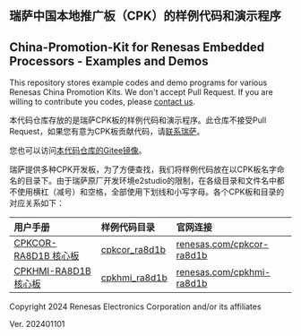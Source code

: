 ## 瑞萨中国本地推广板（CPK）的样例代码和演示程序
## China-Promotion-Kit for Renesas Embedded Processors - Examples and Demos

This repository stores example codes and demo programs for various Renesas China Promotion Kits.
We don't accept Pull Request.
If you are willing to contribute you codes, please [contact us](mailto:craig.wu.wx@renesas.com).

本代码仓库存放的是瑞萨CPK板的样例代码和演示程序。此仓库不接受Pull Request，如果您有意为CPK板贡献代码，请[联系瑞萨](mailto:craig.wu.wx@renesas.com)。

您也可以访问[本代码仓库的Gitee镜像](https://gitee.com/recn-mcu-ae/cpk_examples)。

瑞萨提供多种CPK开发板，为了方便查找，我们将样例代码放在以CPK板名字命名的目录下。由于瑞萨原厂开发环境e2studio的限制，在各级目录和文件名中都不使用横杠（减号）和空格，全部使用下划线和小写字母。各个CPK板和目录的对应关系如下：

| 用户手册                                        | 样例代码目录      | 官网连接        |
| :-------------------------------------------------------- | :------------ | :-------------- |
| [CPKCOR-RA8D1B 核心板](cpkcor_ra8d1b/docs/01_overview.md) |[cpkcor_ra8d1b](https://github.com/renesas/cpk_examples/tree/main/cpkcor_ra8d1b) | [renesas.com/cpkcor-ra8d1b](about:blank) |
| [CPKHMI-RA8D1B 核心板](cpkhmi_ra8d1b/docs/01_overview.md) |[cpkhmi_ra8d1b](https://github.com/renesas/cpk_examples/tree/main/cpkhmi_ra8d1b) | [renesas.com/cpkhmi-ra8d1b](about:blank) |


Copyright 2024 Renesas Electronics Corporation and/or its affiliates

Ver. 202401101
